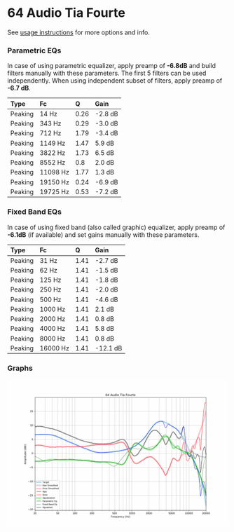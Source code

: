 # 64 Audio Tia Fourte
See [usage instructions](https://github.com/jaakkopasanen/AutoEq#usage) for more options and info.

### Parametric EQs
In case of using parametric equalizer, apply preamp of **-6.8dB** and build filters manually
with these parameters. The first 5 filters can be used independently.
When using independent subset of filters, apply preamp of **-6.7 dB**.

| Type    | Fc       |    Q | Gain    |
|:--------|:---------|:-----|:--------|
| Peaking | 14 Hz    | 0.26 | -2.8 dB |
| Peaking | 343 Hz   | 0.29 | -3.0 dB |
| Peaking | 712 Hz   | 1.79 | -3.4 dB |
| Peaking | 1149 Hz  | 1.47 | 5.9 dB  |
| Peaking | 3822 Hz  | 1.73 | 6.5 dB  |
| Peaking | 8552 Hz  | 0.8  | 2.0 dB  |
| Peaking | 11098 Hz | 1.77 | 1.3 dB  |
| Peaking | 19150 Hz | 0.24 | -6.9 dB |
| Peaking | 19725 Hz | 0.53 | -7.2 dB |

### Fixed Band EQs
In case of using fixed band (also called graphic) equalizer, apply preamp of **-6.1dB**
(if available) and set gains manually with these parameters.

| Type    | Fc       |    Q | Gain     |
|:--------|:---------|:-----|:---------|
| Peaking | 31 Hz    | 1.41 | -2.7 dB  |
| Peaking | 62 Hz    | 1.41 | -1.5 dB  |
| Peaking | 125 Hz   | 1.41 | -1.8 dB  |
| Peaking | 250 Hz   | 1.41 | -2.0 dB  |
| Peaking | 500 Hz   | 1.41 | -4.6 dB  |
| Peaking | 1000 Hz  | 1.41 | 2.1 dB   |
| Peaking | 2000 Hz  | 1.41 | 0.8 dB   |
| Peaking | 4000 Hz  | 1.41 | 5.8 dB   |
| Peaking | 8000 Hz  | 1.41 | 0.8 dB   |
| Peaking | 16000 Hz | 1.41 | -12.1 dB |

### Graphs
![](./64%20Audio%20Tia%20Fourte.png)